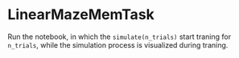 # LinearMazeMemTask

Run the notebook, in which the `simulate(n_trials)` start traning for `n_trials`, while the simulation process is visualized during traning. 
